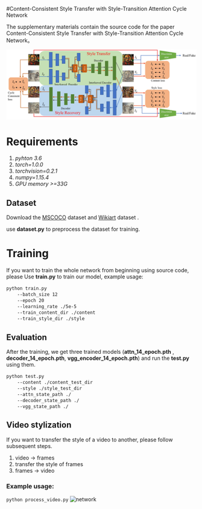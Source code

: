 #Content-Consistent Style Transfer with Style-Transition Attention Cycle Network

The supplementary materials contain the source code for the paper Content-Consistent Style Transfer with Style-Transition Attention Cycle Network。

![network](./image/network.jpg)

# Requirements

1. *pyhton 3.6*
2. *torch=1.0.0*
3. *torchvision=0.2.1*
4. *numpy=1.15.4*
5. *GPU memory >=33G*


## Dataset
Download the [MSCOCO](http://cocodataset.org/#download)  dataset and [Wikiart](https://www.kaggle.com/c/painter-by-numbers) dataset .

use **dataset.py** to preprocess the dataset for training.


# Training
If you want to train the whole network from beginning using source code, please Use **train.py** to train our model, example usage:

    python train.py 
    	--batch_size 12 
    	--epoch 20 
    	--learning_rate ./5e-5
    	--train_content_dir ./content
    	--train_style_dir ./style


## Evaluation 
After the training, we get three trained models (**attn_14_epoch.pth** , **decoder_14_epoch.pth**, **vgg_encoder_14_epoch.pth**) and run the **test.py** using them.

    python test.py
    	--content ./content_test_dir
    	--style ./style_test_dir
    	--attn_state_path ./
    	--decoder_state_path ./
    	--vgg_state_path ./
## Video stylization
If you want to transfer the style of a video to another, please follow subsequent steps.

1. video -> frames
2. transfer the style of frames
3. frames -> video

### Example usage:

`
    python process_video.py
`
![network](./image/result.jpg)
